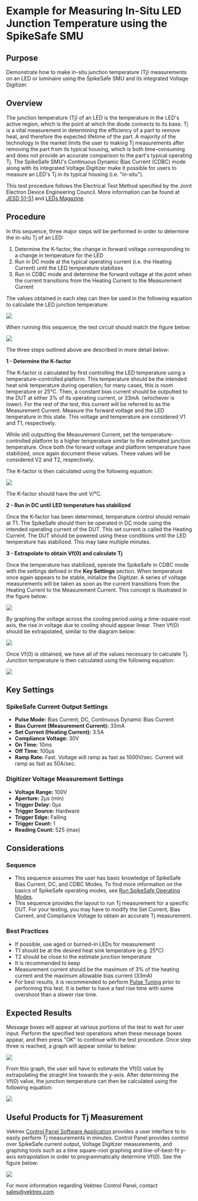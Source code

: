 # Example for Measuring In-Situ LED Junction Temperature using the SpikeSafe SMU

## Purpose
Demonstrate how to make in-situ junction temperature (Tj) measurements on an LED or luminaire using the SpikeSafe SMU and its integrated Voltage Digitizer.

## Overview 
The junction temperature (Tj) of an LED is the temperature in the LED's active region, which is the point at which the diode connects to its base. Tj is a vital measurement in determining the efficiency of a part to remove heat, and therefore the expected lifetime of the part. A majority of the technology in the market limits the user to making Tj measurements after removing the part from its typical housing, which is both time-consuming and does not provide an accurate comparison to the part's typical operating Tj. The SpikeSafe SMU's Continuous Dynamic Bias Current (CDBC) mode along with its integrated Voltage Digitizer make it possible for users to measure an LED's Tj in its typical housing (i.e. "in-situ").

This test procedure follows the Electrical Test Method specified by the Joint Electron Device Engineering Council. More information can be found at [JESD 51-51](https://www.jedec.org/sites/default/files/docs/JESD51-51.pdf) and [LEDs Magazine](https://www.ledsmagazine.com/manufacturing-services-testing/article/14173251/jedec-technique-simplifies-led-junction-temperature-measurement).

## Procedure
In this sequence, three major steps will be performed in order to determine the in-situ Tj of an LED:

1. Determine the K-factor, the change in forward voltage corresponding to a change in temperature for the LED
2. Run in DC mode at the typical operating current (i.e. the Heating Current) until the LED temperature stabilizes
3. Run in CDBC mode and determine the forward voltage at the point when the current transitions from the Heating Current to the Measurement Current

The values obtained in each step can then be used in the following equation to calculate the LED junction temperature:

![](tj_equation.png)

When running this sequence, the test circuit should match the figure below:

![](tj_circuit_diagram.png)

The three steps outlined above are described in more detail below:

**1 - Determine the K-factor**

The K-factor is calculated by first controlling the LED temperature using a temperature-controlled platform. This temperature should be the intended heat sink temperature during operation; for many cases, this is room temperature or 25°C. Then, a constant bias current should be outputted to the DUT at either 3% of its operating current, or 33mA. (whichever is lower). For the rest of the test, this current will be referred to as the Measurement Current. Measure the forward voltage and the LED temperature in this state. This voltage and temperature are considered V1 and T1, respectively.

While still outputting the Measurement Current, set the temperature-controlled platform to a higher temperature similar to the estimated junction temperature. Once both the forward voltage and platform temperature have stabilized, once again document these values. These values will be considered V2 and T2, respectively.

The K-factor is then calculated using the following equation:

![](k_factor_equation.png)

The K-factor should have the unit V/°C.

**2 - Run in DC until LED temperature has stabilized**

Once the K-factor has been determined, temperature control should remain at T1. The SpikeSafe should then be operated in DC mode using the intended operating current of the DUT. This set current is called the Heating Current. The DUT should be powered using these conditions until the LED temperature has stabilized. This may take multiple minutes.

**3 - Extrapolate to obtain Vf(0) and calculate Tj**

Once the temperature has stabilized, operate the SpikeSafe in CDBC mode with the settings defined in the **Key Settings** section. When temperature once again appears to be stable, initialize the Digitizer. A series of voltage measurements will be taken as soon as the current transitions from the Heating Current to the Measurement Current. This concept is illustrated in the figure below:

![](tj_electrical_output_measurement_timing.png)

By graphing the voltage across the cooling period using a time-square-root axis, the rise in voltage due to cooling should appear linear.  Then Vf(0) should be extrapolated, similar to the diagram below:

![](vf0_extrapolation_graph.png)

Once Vf(0) is obtained, we have all of the values necessary to calculate Tj. Junction temperature is then calculated using the following equation:

![](tj_equation.png)

## Key Settings

### SpikeSafe Current Output Settings
- **Pulse Mode:** Bias Current, DC, Continuous Dynamic Bias Current
- **Bias Current (Measurement Current):** 33mA
- **Set Current (Heating Current):** 3.5A
- **Compliance Voltage:** 30V
- **On Time:** 10ms
- **Off Time:** 100µs
- **Ramp Rate:** Fast. Voltage will ramp as fast as 1000V/sec. Current will ramp as fast as 50A/sec.

### Digitizer Voltage Measurement Settings
- **Voltage Range:** 100V
- **Aperture:** 2µs (min)
- **Trigger Delay:** 0µs
- **Trigger Source:** Hardware
- **Trigger Edge:** Falling
- **Trigger Count:** 1
- **Reading Count:** 525 (max)

## Considerations

### Sequence
- This sequence assumes the user has basic knowledge of SpikeSafe Bias Current, DC, and CDBC Modes. To find more information on the basics of SpikeSafe operating modes, see [Run SpikeSafe Operating Modes](../../run_spikesafe_operating_modes).
- This sequence provides the layout to run Tj measurement for a specific DUT. For your testing, you may have to modify the Set Current, Bias Current, and Compliance Voltage to obtain an accurate Tj measurement.

### Best Practices
- If possible, use aged or burned-in LEDs for measurement
- T1 should be at the desired heat sink temperature (e.g. 25°C)
- T2 should be close to the estimate junction temperature
- It is recommended to keep 
- Measurement current should be the maximum of 3% of the heating current and the maximum allowable bias current (33mA)
- For best results, it is recommended to perform [Pulse Tuning](../pulse_tuning) prior to performing this test. It is better to have a fast rise time with some overshoot than a slower rise time.

## Expected Results
Message boxes will appear at various portions of the test to wait for user input. Perform the specified test operations when these message boxes appear, and then press "OK" to continue with the test procedure. Once step three is reached, a graph will appear similar to below:

![](vf0_extrapolation_graph.png)

From this graph, the user will have to estimate the Vf(0) value by extrapolating the straight line towards the y-axis. After determining the Vf(0) value, the junction temperature can then be calculated using the following equation:

![](tj_equation.png)

## Useful Products for Tj Measurement

Vektrex [Control Panel Software Application](https://www.vektrex.com/software-applications/control-panel/) provides a user interface to to easily perform Tj measurements in minutes. Control Panel provides control over SpikeSafe current output, Voltage Digitizer measurements, and graphing tools such as a time square-root graphing and line-of-best-fit y-axis extrapolation in order to programmatically determine Vf(0). See the figure below:

![](control_panel_tj_screenshot.png)

For more information regarding Vektrex Control Panel, contact sales@vektrex.com.